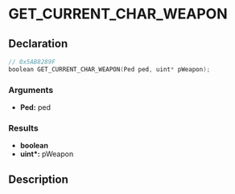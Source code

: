 # GET_CURRENT_CHAR_WEAPON

## Declaration
```cpp
// 0x5AB8289F
boolean GET_CURRENT_CHAR_WEAPON(Ped ped, uint* pWeapon);
```

### Arguments
- **Ped:** ped

### Results
- **boolean**
- **uint\*:** pWeapon

## Description
